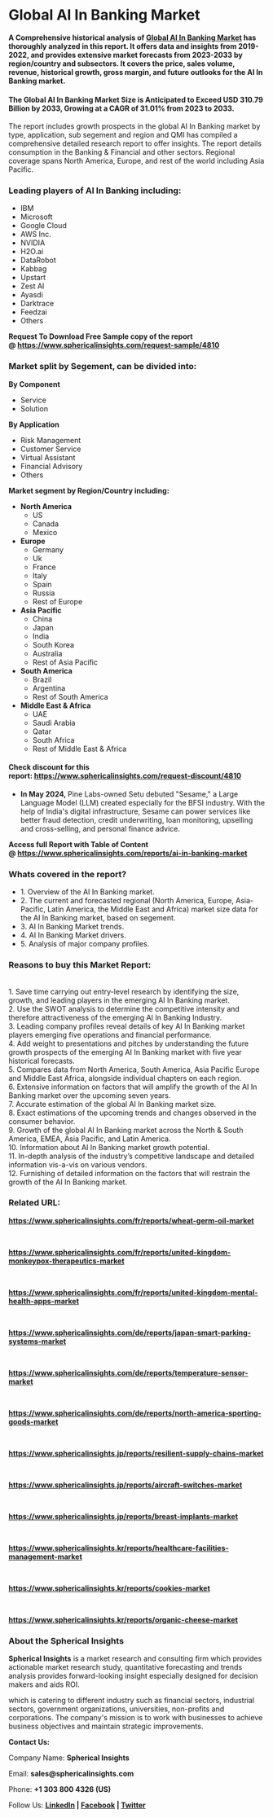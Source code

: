 <h1 class="news-post-title">Global AI In Banking Market</h1>
<p><strong>A Comprehensive historical analysis of&nbsp;<a href="https://www.sphericalinsights.com/reports/ai-in-banking-market" target="_blank" rel="noopener">Global AI In Banking Market</a>&nbsp;has thoroughly analyzed in this report. It offers data and insights from 2019-2022, and provides extensive market forecasts from 2023-2033 by region/country and subsectors. It covers the price, sales volume, revenue, historical growth, gross margin, and future outlooks for the AI In Banking market.</strong></p>
<h4><strong>The Global AI In Banking Market Size is Anticipated to Exceed USD 310.79 Billion by 2033, Growing at a CAGR of 31.01% from 2023 to 2033.</strong></h4>
<p>The report includes growth prospects in the global AI In Banking market by type, application, sub segement and region and QMI has compiled a comprehensive detailed research report to offer insights. The report details consumption in the Banking &amp; Financial and other sectors. Regional coverage spans North America, Europe, and rest of the world including Asia Pacific.</p>
<h3><strong>Leading players of AI In Banking including:</strong></h3>
<ul>
<li>IBM</li>
<li>Microsoft</li>
<li>Google Cloud</li>
<li>AWS Inc.</li>
<li>NVIDIA</li>
<li>H2O.ai</li>
<li>DataRobot</li>
<li>Kabbag</li>
<li>Upstart</li>
<li>Zest AI</li>
<li>Ayasdi</li>
<li>Darktrace</li>
<li>Feedzai</li>
<li>Others</li>
</ul>
<p><strong>Request To Download Free Sample copy of the report @&nbsp;<a href="https://www.sphericalinsights.com/request-sample/4810">https://www.sphericalinsights.com/request-sample/4810</a></strong></p>
<h3><strong>Market split by Segement, can be divided into:</strong></h3>
<p><strong>By Component</strong></p>
<ul>
<li>Service</li>
<li>Solution</li>
</ul>
<p><strong>By Application</strong></p>
<ul>
<li>Risk Management</li>
<li>Customer Service</li>
<li>Virtual Assistant</li>
<li>Financial Advisory</li>
<li>Others</li>
</ul>
<p><strong>Market segment by Region/Country including:</strong></p>
<ul>
<li><strong>North America</strong>
<ul>
<li>US</li>
<li>Canada</li>
<li>Mexico</li>
</ul>
</li>
<li><strong>Europe</strong>
<ul>
<li>Germany</li>
<li>Uk</li>
<li>France</li>
<li>Italy</li>
<li>Spain</li>
<li>Russia</li>
<li>Rest of Europe</li>
</ul>
</li>
<li><strong>Asia Pacific</strong>
<ul>
<li>China</li>
<li>Japan</li>
<li>India</li>
<li>South Korea</li>
<li>Australia</li>
<li>Rest of Asia Pacific</li>
</ul>
</li>
<li><strong>South America</strong>
<ul>
<li>Brazil</li>
<li>Argentina</li>
<li>Rest of South America</li>
</ul>
</li>
<li><strong>Middle East &amp; Africa</strong>
<ul>
<li>UAE</li>
<li>Saudi Arabia</li>
<li>Qatar</li>
<li>South Africa</li>
<li>Rest of Middle East &amp; Africa</li>
</ul>
</li>
</ul>
<h4>Check discount for this report:&nbsp;<a href="https://www.sphericalinsights.com/request-discount/4810">https://www.sphericalinsights.com/request-discount/4810</a></h4>
<ul>
<li><strong>In May 2024,&nbsp;</strong>Pine Labs-owned Setu debuted "Sesame," a Large Language Model (LLM) created especially for the BFSI industry. With the help of India's digital infrastructure, Sesame can power services like better fraud detection, credit underwriting, loan monitoring, upselling and cross-selling, and personal finance advice.</li>
</ul>
<p><strong>Access full Report with Table of Content @&nbsp;<a href="https://www.sphericalinsights.com/reports/ai-in-banking-market">https://www.sphericalinsights.com/reports/ai-in-banking-market</a>&nbsp;</strong></p>
<h3><strong>Whats covered in the report?</strong></h3>
<ul>
<li>1. Overview of the AI In Banking market.</li>
<li>2. The current and forecasted regional (North America, Europe, Asia-Pacific, Latin America, the Middle East and Africa) market size data for the AI In Banking market, based on segement.</li>
<li>3. AI In Banking Market trends.</li>
<li>4. AI In Banking Market drivers.</li>
<li>5. Analysis of major company profiles.</li>
</ul>
<h3><strong>Reasons to buy this Market Report:</strong></h3>
<p><br />1. Save time carrying out entry-level research by identifying the size, growth, and leading players in the emerging AI In Banking market.<br />2. Use the SWOT analysis to determine the competitive intensity and therefore attractiveness of the emerging AI In Banking Industry.<br />3. Leading company profiles reveal details of key AI In Banking market players emerging five operations and financial performance.<br />4. Add weight to presentations and pitches by understanding the future growth prospects of the emerging AI In Banking market with five year historical forecasts.<br />5. Compares data from North America, South America, Asia Pacific Europe and Middle East Africa, alongside individual chapters on each region.<br />6. Extensive information on factors that will amplify the growth of the AI In Banking market over the upcoming seven years.<br />7. Accurate estimation of the global AI In Banking market size.<br />8. Exact estimations of the upcoming trends and changes observed in the consumer behavior.<br />9. Growth of the global AI In Banking market across the North &amp; South America, EMEA, Asia Pacific, and Latin America.<br />10. Information about AI In Banking market growth potential.<br />11. In-depth analysis of the industry&rsquo;s competitive landscape and detailed information vis-a-vis on various vendors.<br />12. Furnishing of detailed information on the factors that will restrain the growth of the AI In Banking market.</p>
<h3><strong>Related URL:</strong></h3>
<p><strong><a href="https://www.sphericalinsights.com/fr/reports/wheat-germ-oil-market">https://www.sphericalinsights.com/fr/reports/wheat-germ-oil-market</a></strong></p>
<p><strong>&nbsp;</strong></p>
<p><strong><a href="https://www.sphericalinsights.com/fr/reports/united-kingdom-monkeypox-therapeutics-market">https://www.sphericalinsights.com/fr/reports/united-kingdom-monkeypox-therapeutics-market</a></strong></p>
<p><strong>&nbsp;</strong></p>
<p><strong><a href="https://www.sphericalinsights.com/fr/reports/united-kingdom-mental-health-apps-market">https://www.sphericalinsights.com/fr/reports/united-kingdom-mental-health-apps-market</a></strong></p>
<p><strong>&nbsp;</strong></p>
<p><strong><a href="https://www.sphericalinsights.com/de/reports/japan-smart-parking-systems-market">https://www.sphericalinsights.com/de/reports/japan-smart-parking-systems-market</a></strong></p>
<p><strong>&nbsp;</strong></p>
<p><strong><a href="https://www.sphericalinsights.com/de/reports/temperature-sensor-market">https://www.sphericalinsights.com/de/reports/temperature-sensor-market</a></strong></p>
<p><strong>&nbsp;</strong></p>
<p><strong><a href="https://www.sphericalinsights.com/de/reports/north-america-sporting-goods-market">https://www.sphericalinsights.com/de/reports/north-america-sporting-goods-market</a></strong></p>
<p><strong>&nbsp;</strong></p>
<p><strong><a href="https://www.sphericalinsights.jp/reports/resilient-supply-chains-market">https://www.sphericalinsights.jp/reports/resilient-supply-chains-market</a></strong></p>
<p><strong>&nbsp;</strong></p>
<p><strong><a href="https://www.sphericalinsights.jp/reports/aircraft-switches-market">https://www.sphericalinsights.jp/reports/aircraft-switches-market</a></strong></p>
<p><strong>&nbsp;</strong></p>
<p><strong><a href="https://www.sphericalinsights.jp/reports/breast-implants-market">https://www.sphericalinsights.jp/reports/breast-implants-market</a></strong></p>
<p><strong>&nbsp;</strong></p>
<p><strong><a href="https://www.sphericalinsights.kr/reports/healthcare-facilities-management-market">https://www.sphericalinsights.kr/reports/healthcare-facilities-management-market</a></strong></p>
<p><strong>&nbsp;</strong></p>
<p><strong><a href="https://www.sphericalinsights.kr/reports/cookies-market">https://www.sphericalinsights.kr/reports/cookies-market</a></strong></p>
<p><strong>&nbsp;</strong></p>
<p><strong><a href="https://www.sphericalinsights.kr/reports/organic-cheese-market">https://www.sphericalinsights.kr/reports/organic-cheese-market</a></strong></p>
<h3><strong>About the Spherical Insights</strong></h3>
<p><strong>Spherical Insights</strong>&nbsp;is a market research and consulting firm which provides actionable market research study, quantitative forecasting and trends analysis provides forward-looking insight especially designed for decision makers and aids ROI.</p>
<p>which is catering to different industry such as financial sectors, industrial sectors, government organizations, universities, non-profits and corporations. The company's mission is to work with businesses to achieve business objectives and maintain strategic improvements.</p>
<p><strong>Contact Us:</strong></p>
<p>Company Name:&nbsp;<strong>Spherical Insights</strong></p>
<p>Email:&nbsp;<strong>sales@sphericalinsights.com</strong></p>
<p>Phone:&nbsp;<strong>+1 303 800 4326 (US)</strong></p>
<p>Follow Us:&nbsp;<strong><a href="https://www.linkedin.com/company/spherical-insight/"><u>LinkedIn</u></a>&nbsp;|&nbsp;<a href="https://www.facebook.com/sphericalinsights22"><u>Facebook</u></a>&nbsp;|&nbsp;<a href="https://twitter.com/SInsights_US"><u>Twitter</u></a></strong></p>
